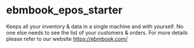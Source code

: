 # ebmbook_epos_starter
Keeps all your inventory &amp; data in a single machine and with yourself.  No one else needs to see the list of your customers & orders.
For more details please refer to our website https://ebmbook.com/ 
